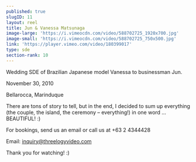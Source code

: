 ```yaml
---
published: true
slugID: 11
layout: reel
title: Jun & Vanessa Matsunaga
image-large: 'https://i.vimeocdn.com/video/588702725_1920x700.jpg'
image-small: 'https://i.vimeocdn.com/video/588702725_750x500.jpg'
link: 'https://player.vimeo.com/video/180399017'
type: sde
section-rank: 10
---
```

Wedding SDE of Brazilian Japanese model Vanessa to businessman Jun.

November 30, 2010

Bellarocca, Marinduque

There are tons of story to tell, but in the end, I decided to sum up everything (the couple, the island, the ceremony – everything!) in one word … BEAUTIFUL! :)

For bookings, send us an email or call us at +63 2 4344428

Email: inquiry@threelogyvideo.com

Thank you for watching! :)